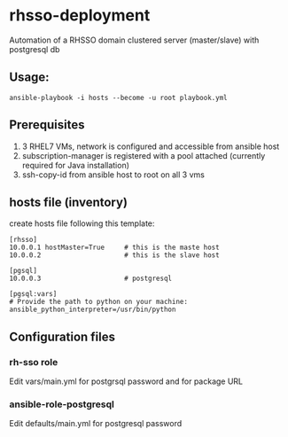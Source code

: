 # rhsso-deployment

Automation of a RHSSO domain clustered server (master/slave) with postgresql db  

## Usage:
    ansible-playbook -i hosts --become -u root playbook.yml
    
## Prerequisites

1. 3 RHEL7 VMs, network is configured and accessible from ansible host
1. subscription-manager is registered with a pool attached (currently required for Java installation)
1. ssh-copy-id from ansible host to root on all 3 vms

## hosts file (inventory)

create hosts file following this template:

    [rhsso]
    10.0.0.1 hostMaster=True     # this is the maste host
    10.0.0.2                     # this is the slave host
    
    [pgsql]
    10.0.0.3                     # postgresql
    
    [pgsql:vars]
    # Provide the path to python on your machine:
    ansible_python_interpreter=/usr/bin/python
    

## Configuration files

### rh-sso role

Edit vars/main.yml for postgrsql password and for package URL

### ansible-role-postgresql

Edit defaults/main.yml for postgresql password  
